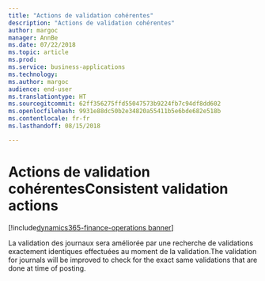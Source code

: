```yaml
---
title: "Actions de validation cohérentes"
description: "Actions de validation cohérentes"
author: margoc
manager: AnnBe
ms.date: 07/22/2018
ms.topic: article
ms.prod: 
ms.service: business-applications
ms.technology: 
ms.author: margoc
audience: end-user
ms.translationtype: HT
ms.sourcegitcommit: 62ff356275ffd55047573b9224fb7c94df8dd602
ms.openlocfilehash: 9931e88dc50b2e34820a55411b5e6bde682e518b
ms.contentlocale: fr-fr
ms.lasthandoff: 08/15/2018

---
```

#  <a name="consistent-validation-actions"></a><span data-ttu-id="f6b49-103">Actions de validation cohérentes</span><span class="sxs-lookup"><span data-stu-id="f6b49-103">Consistent validation actions</span></span>

[!include[dynamics365-finance-operations banner](../includes/dynamics365-finance-operations.md)]



<span data-ttu-id="f6b49-104">La validation des journaux sera améliorée par une recherche de validations exactement identiques effectuées au moment de la validation.</span><span class="sxs-lookup"><span data-stu-id="f6b49-104">The validation for journals will be improved to check for the exact same validations that are done at time of posting.</span></span>
